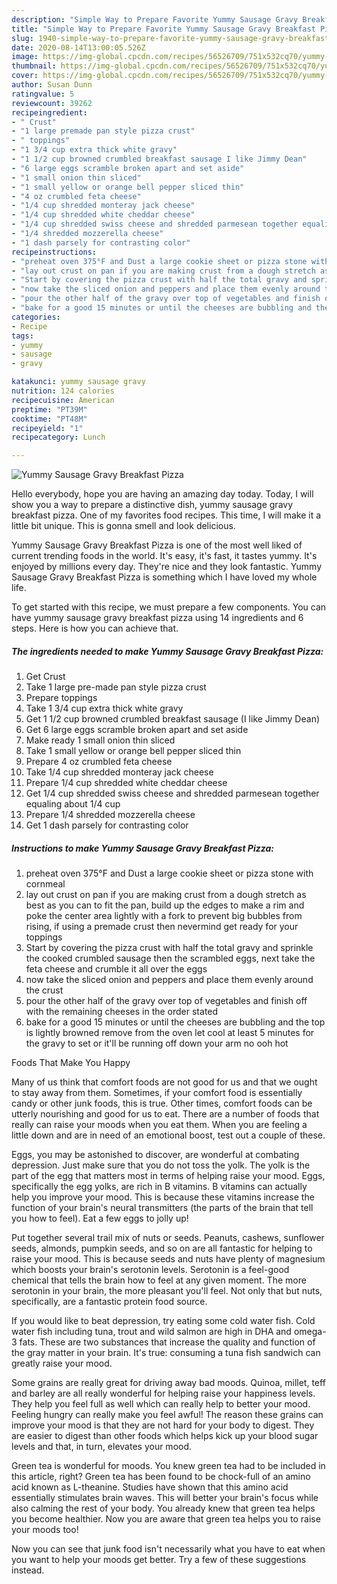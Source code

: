 ```yaml
---
description: "Simple Way to Prepare Favorite Yummy Sausage Gravy Breakfast Pizza"
title: "Simple Way to Prepare Favorite Yummy Sausage Gravy Breakfast Pizza"
slug: 1940-simple-way-to-prepare-favorite-yummy-sausage-gravy-breakfast-pizza
date: 2020-08-14T13:00:05.526Z
image: https://img-global.cpcdn.com/recipes/56526709/751x532cq70/yummy-sausage-gravy-breakfast-pizza-recipe-main-photo.jpg
thumbnail: https://img-global.cpcdn.com/recipes/56526709/751x532cq70/yummy-sausage-gravy-breakfast-pizza-recipe-main-photo.jpg
cover: https://img-global.cpcdn.com/recipes/56526709/751x532cq70/yummy-sausage-gravy-breakfast-pizza-recipe-main-photo.jpg
author: Susan Dunn
ratingvalue: 5
reviewcount: 39262
recipeingredient:
- " Crust"
- "1 large premade pan style pizza crust"
- " toppings"
- "1 3/4 cup extra thick white gravy"
- "1 1/2 cup browned crumbled breakfast sausage I like Jimmy Dean"
- "6 large eggs scramble broken apart and set aside"
- "1 small onion thin sliced"
- "1 small yellow or orange bell pepper sliced thin"
- "4 oz crumbled feta cheese"
- "1/4 cup shredded monteray jack cheese"
- "1/4 cup shredded white cheddar cheese"
- "1/4 cup shredded swiss cheese and shredded parmesean together equaling about 14 cup"
- "1/4 shredded mozzerella cheese"
- "1 dash parsely for contrasting color"
recipeinstructions:
- "preheat oven 375°F and Dust a large cookie sheet or pizza stone with cornmeal"
- "lay out crust on pan if you are making crust from a dough stretch as best as you can to fit the pan, build up the edges to make a rim and poke the center area lightly with a fork to prevent big bubbles from rising, if using a premade crust then nevermind get ready for your toppings"
- "Start by covering the pizza crust with half the total gravy and sprinkle the cooked crumbled sausage then the scrambled eggs, next take the feta cheese and crumble it all over the eggs"
- "now take the sliced onion and peppers and place them evenly around the crust"
- "pour the other half of the gravy over top of vegetables and finish off with the remaining cheeses in the order stated"
- "bake for a good 15 minutes or until the cheeses are bubbling and the top is lightly browned remove from the oven let cool at least 5 minutes for the gravy to set or it&#39;ll be running off down your arm no ooh hot"
categories:
- Recipe
tags:
- yummy
- sausage
- gravy

katakunci: yummy sausage gravy 
nutrition: 124 calories
recipecuisine: American
preptime: "PT39M"
cooktime: "PT48M"
recipeyield: "1"
recipecategory: Lunch

---
```



![Yummy Sausage Gravy Breakfast Pizza](https://img-global.cpcdn.com/recipes/56526709/751x532cq70/yummy-sausage-gravy-breakfast-pizza-recipe-main-photo.jpg)

Hello everybody, hope you are having an amazing day today. Today, I will show you a way to prepare a distinctive dish, yummy sausage gravy breakfast pizza. One of my favorites food recipes. This time, I will make it a little bit unique. This is gonna smell and look delicious.

Yummy Sausage Gravy Breakfast Pizza is one of the most well liked of current trending foods in the world. It's easy, it's fast, it tastes yummy. It's enjoyed by millions every day. They're nice and they look fantastic. Yummy Sausage Gravy Breakfast Pizza is something which I have loved my whole life.




To get started with this recipe, we must prepare a few components. You can have yummy sausage gravy breakfast pizza using 14 ingredients and 6 steps. Here is how you can achieve that.

<!--inarticleads1-->

##### The ingredients needed to make Yummy Sausage Gravy Breakfast Pizza:

1. Get  Crust
1. Take 1 large pre-made pan style pizza crust
1. Prepare  toppings
1. Take 1 3/4 cup extra thick white gravy
1. Get 1 1/2 cup browned crumbled breakfast sausage (I like Jimmy Dean)
1. Get 6 large eggs scramble broken apart and set aside
1. Make ready 1 small onion thin sliced
1. Take 1 small yellow or orange bell pepper sliced thin
1. Prepare 4 oz crumbled feta cheese
1. Take 1/4 cup shredded monteray jack cheese
1. Prepare 1/4 cup shredded white cheddar cheese
1. Get 1/4 cup shredded swiss cheese and shredded parmesean together equaling about 1/4 cup
1. Prepare 1/4 shredded mozzerella cheese
1. Get 1 dash parsely for contrasting color




<!--inarticleads2-->

##### Instructions to make Yummy Sausage Gravy Breakfast Pizza:

1. preheat oven 375°F and Dust a large cookie sheet or pizza stone with cornmeal
1. lay out crust on pan if you are making crust from a dough stretch as best as you can to fit the pan, build up the edges to make a rim and poke the center area lightly with a fork to prevent big bubbles from rising, if using a premade crust then nevermind get ready for your toppings
1. Start by covering the pizza crust with half the total gravy and sprinkle the cooked crumbled sausage then the scrambled eggs, next take the feta cheese and crumble it all over the eggs
1. now take the sliced onion and peppers and place them evenly around the crust
1. pour the other half of the gravy over top of vegetables and finish off with the remaining cheeses in the order stated
1. bake for a good 15 minutes or until the cheeses are bubbling and the top is lightly browned remove from the oven let cool at least 5 minutes for the gravy to set or it&#39;ll be running off down your arm no ooh hot




Foods That Make You Happy


Many of us think that comfort foods are not good for us and that we ought to stay away from them. Sometimes, if your comfort food is essentially candy or other junk foods, this is true. Other times, comfort foods can be utterly nourishing and good for us to eat. There are a number of foods that really can raise your moods when you eat them. When you are feeling a little down and are in need of an emotional boost, test out a couple of these.

Eggs, you may be astonished to discover, are wonderful at combating depression. Just make sure that you do not toss the yolk. The yolk is the part of the egg that matters most in terms of helping raise your mood. Eggs, specifically the egg yolks, are rich in B vitamins. B vitamins can actually help you improve your mood. This is because these vitamins increase the function of your brain's neural transmitters (the parts of the brain that tell you how to feel). Eat a few eggs to jolly up!

Put together several trail mix of nuts or seeds. Peanuts, cashews, sunflower seeds, almonds, pumpkin seeds, and so on are all fantastic for helping to raise your mood. This is because seeds and nuts have plenty of magnesium which boosts your brain's serotonin levels. Serotonin is a feel-good chemical that tells the brain how to feel at any given moment. The more serotonin in your brain, the more pleasant you'll feel. Not only that but nuts, specifically, are a fantastic protein food source.

If you would like to beat depression, try eating some cold water fish. Cold water fish including tuna, trout and wild salmon are high in DHA and omega-3 fats. These are two substances that increase the quality and function of the gray matter in your brain. It's true: consuming a tuna fish sandwich can greatly raise your mood. 

Some grains are really great for driving away bad moods. Quinoa, millet, teff and barley are all really wonderful for helping raise your happiness levels. They help you feel full as well which can really help to better your mood. Feeling hungry can really make you feel awful! The reason these grains can improve your mood is that they are not hard for your body to digest. They are easier to digest than other foods which helps kick up your blood sugar levels and that, in turn, elevates your mood.

Green tea is wonderful for moods. You knew green tea had to be included in this article, right? Green tea has been found to be chock-full of an amino acid known as L-theanine. Studies have shown that this amino acid essentially stimulates brain waves. This will better your brain's focus while also calming the rest of your body. You already knew that green tea helps you become healthier. Now you are aware that green tea helps you to raise your moods too!

Now you can see that junk food isn't necessarily what you have to eat when you want to help your moods get better. Try  a few  of  these  suggestions  instead.

